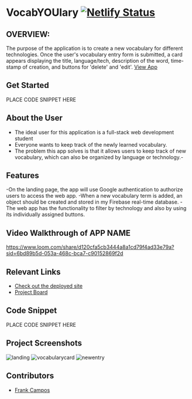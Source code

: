 # VocabYOUlary  [![Netlify Status](https://api.netlify.com/api/v1/badges/eeb9b441-ebfc-430a-8425-dc3bd7a00315/deploy-status)](https://app.netlify.com/sites/venerable-gaufre-bf59bc/deploys)
<!-- update the netlify badge above with your own badge that you can find at netlify under settings/general#status-badges -->
## OVERVIEW:
The purpose of the application is to create a new vocabulary for different technologies. Once the user's vocabulary entry form is submitted, a card appears displaying the title, language/tech, description of the word, time-stamp of creation, and buttons for 'delete' and 'edit'.
[View App](https://venerable-gaufre-bf59bc.netlify.app)

## Get Started <!-- OPTIONAL, but doesn't hurt -->
PLACE CODE SNIPPET HERE

## About the User <!-- This is a scaled down user persona -->
* The ideal user for this application is a full-stack web development student
* Everyone wants to keep track of the newly learned vocabulary.
* The problem this app solves is that it allows users to keep track of new vocabulary, which can also be organized by language or technology.-


## Features <!-- List your app features using bullets! Do NOT use a paragraph. No one will read that! -->
-On the landing page, the app will use Google authentication to authorize users to access the web app.
-When a new vocabulary term is added, an object should be created and stored in my Firebase real-time database.
-The web app has the functionality to filter by technology and also by using its individually assigned buttons.

## Video Walkthrough of APP NAME <!-- A loom link is sufficient -->
https://www.loom.com/share/d120cfa5cb3444a8a1cd79f4ad33e79a?sid=6bd89b5d-053a-468c-bca7-c90152869f2d

## Relevant Links <!-- Link to all the things that are required outside of the ones that have their own section -->
- [Check out the deployed site](https://venerable-gaufre-bf59bc.netlify.app)
- [Project Board](https://www.figma.com/file/UoU7DNFH1e9D5VBv1OvJqI/vocabyoulary?type=whiteboard&t=exIQ0kdxCnwO6IUw-1)

## Code Snippet <!-- OPTIONAL, but doesn't hurt -->
PLACE CODE SNIPPET HERE

## Project Screenshots <!-- These can be inside of your project. Look at the repos from class and see how the images are included in the readme -->
![landing](https://github.com/frankcampos/INDIVIDUAL-ASSESSMENT-vocab-YOU-lary/assets/26656478/91772ee0-d52f-45cb-8f98-099f1c162151)
![vocabularycard](https://github.com/frankcampos/INDIVIDUAL-ASSESSMENT-vocab-YOU-lary/assets/26656478/5e1ea8b1-d13a-49d1-8a04-df2c9fc25a3c)
![newentry](https://github.com/frankcampos/INDIVIDUAL-ASSESSMENT-vocab-YOU-lary/assets/26656478/fa0296fe-c124-4515-afdb-2f84ef46f710)



## Contributors
- [Frank Campos](https://github.com/frankcampos)

